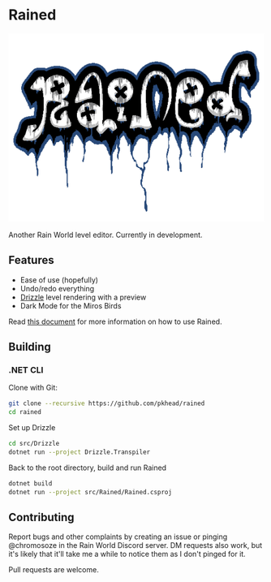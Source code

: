 # Rained
![Fancy Logoe](rained-logo.png)

Another Rain World level editor. Currently in development.

## Features
- Ease of use (hopefully)
- Undo/redo everything
- [Drizzle](https://github.com/SlimeCubed/Drizzle/tree/community) level rendering with a preview
- Dark Mode for the Miros Birds

Read [this document](dist/README.md) for more information on how to use Rained.

## Building
### .NET CLI
Clone with Git:
```bash
git clone --recursive https://github.com/pkhead/rained
cd rained
```

Set up Drizzle
```bash
cd src/Drizzle
dotnet run --project Drizzle.Transpiler
```

Back to the root directory, build and run Rained
```bash
dotnet build
dotnet run --project src/Rained/Rained.csproj
```

## Contributing
Report bugs and other complaints by creating an issue or pinging @chromosoze in the Rain World Discord server. DM requests also work, but it's likely
that it'll take me a while to notice them as I don't pinged for it.

Pull requests are welcome.
